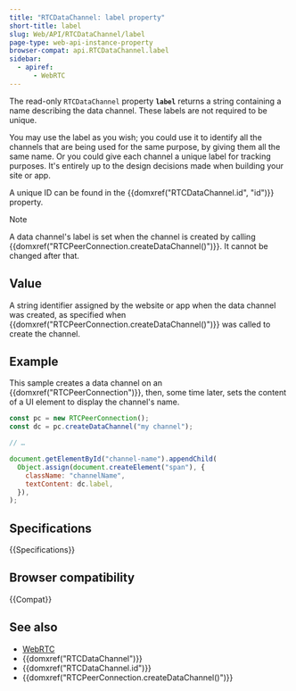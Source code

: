 ```yaml
---
title: "RTCDataChannel: label property"
short-title: label
slug: Web/API/RTCDataChannel/label
page-type: web-api-instance-property
browser-compat: api.RTCDataChannel.label
sidebar:
  - apiref:
      - WebRTC
---
```


The read-only `RTCDataChannel` property **`label`**
returns a string containing a name describing the data channel. These
labels are not required to be unique.

You may use the label as you wish; you could use it to identify all the channels that
are being used for the same purpose, by giving them all the same name. Or you could give
each channel a unique label for tracking purposes. It's entirely up to the design
decisions made when building your site or app.

A unique ID can be found in the {{domxref("RTCDataChannel.id", "id")}} property.

> [!NOTE]
> A data channel's label is set when the channel is created by calling
> {{domxref("RTCPeerConnection.createDataChannel()")}}. It cannot be changed after that.

## Value

A string identifier assigned by the website or app when the data channel was created,
as specified when {{domxref("RTCPeerConnection.createDataChannel()")}} was called to
create the channel.

## Example

This sample creates a data channel on an {{domxref("RTCPeerConnection")}}, then, some
time later, sets the content of a UI element to display the channel's name.

```js
const pc = new RTCPeerConnection();
const dc = pc.createDataChannel("my channel");

// …

document.getElementById("channel-name").appendChild(
  Object.assign(document.createElement("span"), {
    className: "channelName",
    textContent: dc.label,
  }),
);
```

## Specifications

{{Specifications}}

## Browser compatibility

{{Compat}}

## See also

- [WebRTC](/en-US/docs/Web/API/WebRTC_API)
- {{domxref("RTCDataChannel")}}
- {{domxref("RTCDataChannel.id")}}
- {{domxref("RTCPeerConnection.createDataChannel()")}}
